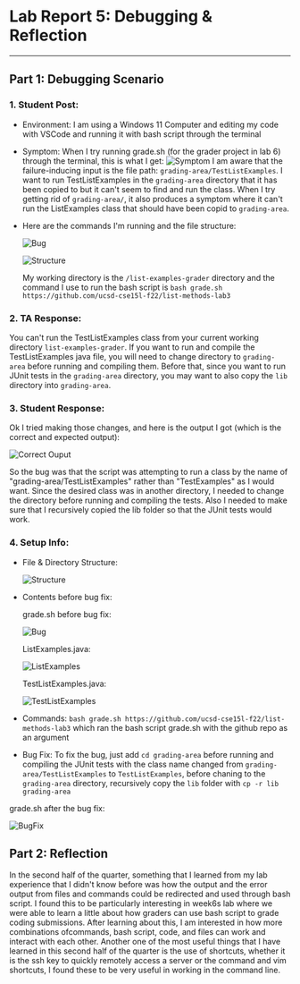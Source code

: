 # Lab Report 5: Debugging & Reflection
---
## Part 1: Debugging Scenario
### 1. Student Post:
  * Environment: I am using a Windows 11 Computer and editing my code with VSCode and running it with bash script through the terminal
  * Symptom: When I try running grade.sh (for the grader project in lab 6) through the terminal, this is what I get: ![Symptom](SymptomSS.png) I am aware that the failure-inducing input is the file path: `grading-area/TestListExamples`. I want to run TestListExamples in the `grading-area` directory that it has been copied to but it can't seem to find and run the class. When I try getting rid of `grading-area/`, it also produces a symptom where it can't run the ListExamples class that should have been copid to `grading-area`.
  * Here are the commands I'm running and the file structure: 
  
     ![Bug](BugSS.png) 
     
     ![Structure](DirectoryStructureSS.png) 
     
     My working directory is the `/list-examples-grader` directory and the command I use to run the bash script is `bash grade.sh https://github.com/ucsd-cse15l-f22/list-methods-lab3`
### 2. TA Response: 
 You can't run the TestListExamples class from your current working directory `list-examples-grader`. If you want to run and compile the TestListExamples java file, you will need to change directory to `grading-area` before running and compiling them. Before that, since you want to run JUnit tests in the `grading-area` directory, you may want to also copy the `lib` directory into `grading-area`.
### 3. Student Response: 
 Ok I tried making those changes, and here is the output I got (which is the correct and expected output): 

   ![Correct Ouput](CorrectedOutputSS.png) 
   
   So the bug was that the script was attempting to run a class by the name of "grading-area/TestListExamples" rather than "TestExamples" as I would want. Since the desired class was in another directory, I needed to change the directory before running and compiling the tests. Also I needed to make sure that I recursively copied the lib folder so that the JUnit tests would work.
### 4. Setup Info:
  * File & Directory Structure: 
  
     ![Structure](DirectoryStructureSS.png)
     
  * Contents before bug fix: 
  
     grade.sh before bug fix:
     
     ![Bug](BugSS.png) 
     
     ListExamples.java:
     
     ![ListExamples](ListExamplesSS.png) 
     
     TestListExamples.java:
     
     ![TestListExamples](TestListExamplesSS.png)
     
  * Commands: `bash grade.sh https://github.com/ucsd-cse15l-f22/list-methods-lab3` which ran the bash script grade.sh with the github repo as an argument
  * Bug Fix: To fix the bug, just add `cd grading-area` before running and compiling the JUnit tests with the class name changed from `grading-area/TestListExamples` to `TestListExamples`, before chaning to the `grading-area` directory, recursively copy the `lib` folder with `cp -r lib grading-area` 
  
   grade.sh after the bug fix:
   
   ![BugFix](BugFixSS.png)
   
## Part 2: Reflection
In the second half of the quarter, something that I learned from my lab experience that I didn't know before was how the output and the error output from files and commands could be redirected and used through bash script. I found this to be particularly interesting in week6s lab where we were able to learn a little about how graders can use bash script to grade coding submissions. After learning about this, I am interested in how more combinations ofcommands, bash script, code, and files can work and interact with each other. 
Another one of the most useful things that I have learned in this second half of the quarter is the use of shortcuts, whether it is the ssh key to quickly remotely access a server or the command and vim shortcuts, I found these to be very useful in working in the command line.
